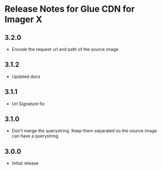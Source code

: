 # Release Notes for Glue CDN for Imager X

## 3.2.0

- Encode the request url and path of the source image

## 3.1.2

- Updated docs

## 3.1.1

- Url Signature fix

## 3.1.0

- Don't merge the querystring. Keep them separated so the source image can have a querystring

## 3.0.0

- Initial release
